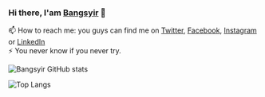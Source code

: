 ### Hi there, I'am [Bangsyir](https://bangsyir.vercel.app) 👋

<!--
**bangsyir/bangsyir** is a ✨ _special_ ✨ repository because its `README.md` (this file) appears on your GitHub profile.

Here are some ideas to get you started: -->
 
 📫 How to reach me: you guys can find me on [Twitter](https://twitter.com/bangsyirr), [Facebook](https://facebook.com/abcdefghijklmnopkrstuvwxyz1234567890/), [Instagram](https://instagram.com/teahaliasuam) or [LinkedIn](https://www.linkedin.com/in/syirra-fitrah-763672193/) <br>
 ⚡ You never know if you never try.

![Bangsyir GitHub stats](https://github-readme-stats.vercel.app/api?username=bangsyir)

![Top Langs](https://github-readme-stats.vercel.app/api/top-langs/?username=bangsyir&layout=compact)
